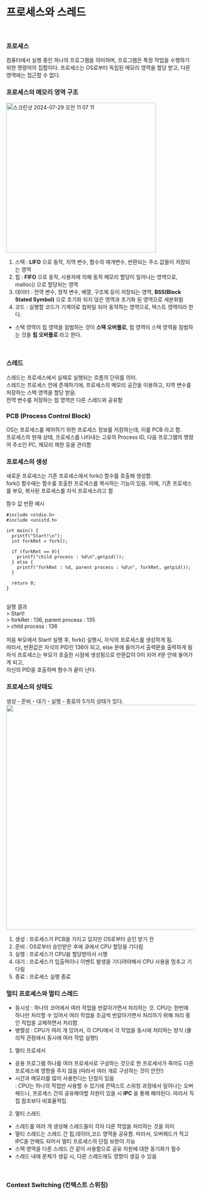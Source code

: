 # 프로세스와 스레드
<br/>

### 프로세스
컴퓨터에서 실행 중인 하나의 프로그램을 의미하며, 프로그램은 특정 작업을 수행하기 위한 명령어의 집합이다.
프로세스는 OS로부터 독립된 메모리 영역을 할당 받고, 다른 영역에는 접근할 수 없다.

### 프로세스의 메모리 영역 구조
<img width="400" alt="스크린샷 2024-07-29 오전 11 07 11" src="https://github.com/user-attachments/assets/5e621973-9048-49e8-a570-17ca114f541b"><br/>
1. 스택 : **LIFO** 으로 동작, 지역 변수, 함수의 매개변수, 반환되는 주소 값들이 저장되는 영역<br/>
2. 힙 : **FIFO** 으로 동작, 사용자에 의해 동적 메모리 할당이 일어나는 영역으로, malloc() 으로 할당되는 영역<br/>
3. 데이터 : 전역 변수, 정적 변수, 배열, 구조체 등이 저장되는 영역, **BSS(Block Stated Symbol)** 으로 초기화 되지 않은 영역과 초기화 된 영역으로 세분화됨<br/>
4. 코드 : 실행할 코드가 기계어로 컴파일 되어 동작하는 영역으로, 텍스트 영역이라 한다.<br/>

- 스택 영역이 힙 영역을 침범하는 것이 **스택 오버플로**, 힙 영역이 스택 영역을 침범하는 것을 **힙 오버플로** 라고 한다.
<br/>

### 스레드
스레드는 프로세스에서 실제로 실행되는 흐름의 단위를 의미. <br/>
스레드는 프로세스 안에 존재하기에, 프로세스의 메모리 공간을 이용하고, 지역 변수를 저장하는 스택 영역을 할당 받음. <br/>
전역 변수를 저장하는 힙 영역은 다른 스레드와 공유함
<br/>

### PCB (Process Control Block)
OS는 프로세스를 제어하기 위한 프로세스 정보를 저장하는데, 이를 PCB 라고 함. <br/>
프로세스의 현재 상태, 프로세스를 나타내는 고유의 Process ID, 다음 프로그램의 명령어 주소인 PC, 메모리 제한 등을 관리함<br/>

### 프로세스의 생성
새로운 프로세스는 기존 프로세스에서 fork() 함수를 호출해 생성함. <br/>
fork() 함수에는 함수를 호출한 프로세스를 복사하는 기능이 있음. 이때, 기존 프로세스를 부모, 복사된 프로세스를 자식 프로세스라고 함<br/>

함수 값 반환 예시
```
#include <stdio.h>
#include <unistd.h>

int main() {
  printf("Start!\n");
  int forkRet = fork();

  if (forkRet == 0){
    printf("child process : %d\n",getpid());
  } else {
    printf("forkRet : %d, parent process : %d\n", forkRet, getpid());
  }

  return 0;
}
```
<br/>
실행 결과 <br/>
> Start! <br/>
> forkRet : 136, parent process : 135 <br/>
> child process : 136
<br/>

<br/>
처음 부모에서 Start! 실행 후, fork() 실행시, 자식의 프로세스를 생성하게 됨. <br/>
따라서, 반환값은 자식의 PID인 136이 되고, else 문에 들어가서 출력문을 출력하게 됨 <br/>
자식 프로세스는 부모가 호출한 시점에 생성됨으로 반환값이 0이 되어 if문 안에 들어가게 되고, <br/>
자신의 PID을 호출하며 함수가 끝이 난다.
<br/>

### 프로세스의 상태도
생성 - 준비 - 대기 - 실행 - 종료의 5가지 상태가 있다. <br/>
<img width="600" src="https://user-images.githubusercontent.com/59963677/139288242-13e5faa3-9363-4387-8e4f-fa4f85af718a.png">

1. 생성 : 프로세스가 PCB을 가지고 있지만 OS로부터 승인 받기 전
2. 준비 : OS로부터 승인받은 후에 큐에서 CPU 할당을 기다림
3. 실행 : 프로세스가 CPU을 할당받아서 시행
4. 대기 : 프로세스가 입출력이나 이벤트 발생을 기다려야해서 CPU 사용을 멈추고 기다림
5. 종료 : 프로세스 실행 종료

### 멀티 프로세스와 멀티 스레드
* 동시성 : 하나의 코어에서 여러 작업을 번갈아가면서 처리하는 것. CPU는 한번에 하나만 처리할 수 있어서 여러 작업을 조금씩 번갈아가면서 처리하기 위해 처리 중인 작업을 교체하면서 처리함.
* 병렬성 : CPU가 여러 개 있어서, 각 CPU에서 각 작업을 동시에 처리하는 방식 (물리적 관점에서 동시에 여러 작업 실행!)

1. 멀티 프로세서
- 응용 프로그램 하나를 여러 프로세서로 구성하는 것으로 한 프로세서가 죽어도 다른 프로세스에 영향을 주지 않음 (따라서 여러 개로 구성하는 것이 안전!)
- 시간과 메모리를 많이 사용한다는 단점이 있음 <br/>
  : CPU는 하나의 작업만 사용할 수 있기에 콘텍스트 스위칭 과정에서 일어나는 오버헤드나, 프로세스 간의 공유해야할 자원이 있을 시 **IPC** 을 통해 해야된다. 따라서 직접 참조보다 비효율적임.
  
2. 멀티 스레드
- 스레드를 여러 개 생성해 스레드들이 각자 다른 작업을 처리하는 것을 의미
- 멀티 스레드는 스레드 간 힙,데이터,코드 영역을 공유함. 따라서, 오버헤드가 적고 IPC을 안해도 되어서 멀티 프로세스의 단점 보완이 가능
- 스택 영역을 다른 스레드 간 같이 사용함으로 공유 자원에 대한 동기화가 필수
- 스레드 내에 문제가 생길 시, 다른 스레드에도 영향이 생길 수 있음
<br/>

### Context Switching (컨텍스트 스위칭)

